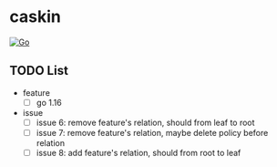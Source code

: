 # caskin

[![Go](https://github.com/AWaterColorPen/caskin/actions/workflows/go.yml/badge.svg?branch=main)](https://github.com/AWaterColorPen/caskin/actions/workflows/go.yml)

## TODO List

- feature
  - [ ] go 1.16
- issue
  - [ ] issue 6: remove feature's relation, should from leaf to root
  - [ ] issue 7: remove feature's relation, maybe delete policy before relation
  - [ ] issue 8: add feature's relation, should from root to leaf
